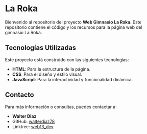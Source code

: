 # La Roka

Bienvenido al repositorio del proyecto **Web Gimnasio La Roka**. Este repositorio contiene el código y los recursos para la página web del gimnasio La Roka.

## Tecnologías Utilizadas

Este proyecto está construido con las siguientes tecnologías:

- **HTML**: Para la estructura de la página.
- **CSS**: Para el diseño y estilo visual.
- **JavaScript**: Para la interactividad y funcionalidad dinámica.

## Contacto

Para más información o consultas, puedes contactar a:

- **Walter Diaz**
- GitHub: [walterdiaz78](https://github.com/walterdiaz78)
- Linktree: [web13_dev](https://linktr.ee/web13_dev)

